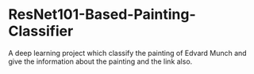 # ResNet101-Based-Painting-Classifier
A deep learning project which classify the painting of Edvard Munch and give the information about the painting and the link also.
